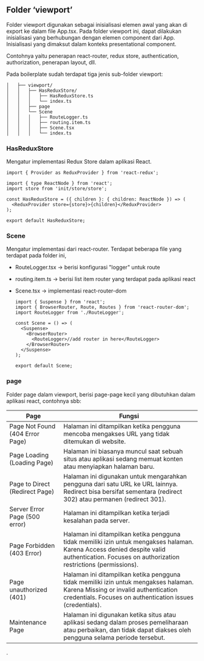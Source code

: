 ## Folder ‘viewport’

Folder viewport digunakan sebagai inisialisasi elemen awal yang akan di export ke dalam file App.tsx. Pada folder viewport ini, dapat dilakukan inisialisasi yang berhubungan dengan elemen component dari App. Inisialisasi yang dimaksut dalam konteks presentational component.

Contohnya yaitu penerapan react-router, redux store, authentication, authorization, penerapan layout, dll.

Pada boilerplate sudah terdapat tiga jenis sub-folder viewport:

```
│   ├── viewport/
│   │   ├── HasReduxStore/
│   │   │   ├── HasReduxStore.ts
│   │   │   └── index.ts
│   │   ├── page
│   │   └── Scene
│   │   │   ├── RouteLogger.ts
│   │   │   ├── routing.item.ts
│   │   │   ├── Scene.tsx
│   │   │   └── index.ts
```

### **HasReduxStore**

Mengatur implementasi Redux Store dalam aplikasi React.

```tsx
import { Provider as ReduxProvider } from 'react-redux';

import { type ReactNode } from 'react';
import store from 'init/store/store';

const HasReduxStore = ({ children }: { children: ReactNode }) => (
  <ReduxProvider store={store}>{children}</ReduxProvider>
);

export default HasReduxStore;
```

### **Scene**

Mengatur implementasi dari react-router. Terdapat beberapa file yang terdapat pada folder ini,

- RouteLogger.tsx → berisi konfigurasi "logger" untuk route
- routing.item.ts → berisi list item router yang terdapat pada aplikasi react
- Scene.tsx → implementasi react-router-dom

  ```tsx
  import { Suspense } from 'react';
  import { BrowserRouter, Route, Routes } from 'react-router-dom';
  import RouteLogger from './RouteLogger';

  const Scene = () => (
    <Suspense>
      <BrowserRouter>
        <RouteLogger>//add router in here</RouteLogger>
      </BrowserRouter>
    </Suspense>
  );

  export default Scene;
  ```

### **page**

Folder page dalam viewport, berisi page-page kecil yang dibutuhkan dalam aplikasi react, contohnya sbb:

| Page | Fungsi |
| --- | --- |
| Page Not Found (404 Error Page) | Halaman ini ditampilkan ketika pengguna mencoba mengakses URL yang tidak ditemukan di website. |
| Page Loading (Loading Page) | Halaman ini biasanya muncul saat sebuah situs atau aplikasi sedang memuat konten atau menyiapkan halaman baru. |
| Page to Direct (Redirect Page) | Halaman ini digunakan untuk mengarahkan pengguna dari satu URL ke URL lainnya. Redirect bisa bersifat sementara (redirect 302) atau permanen (redirect 301). |
| Server Error Page (500 error) | Halaman ini ditampilkan ketika terjadi kesalahan pada server. |
| Page Forbidden (403 Error) | Halaman ini ditampilkan ketika pengguna tidak memiliki izin untuk mengakses halaman. Karena Access denied despite valid authentication. Focuses on authorization restrictions (permissions). |
| Page unauthorized (401) | Halaman ini ditampilkan ketika pengguna tidak memiliki izin untuk mengakses halaman. Karena Missing or invalid authentication credentials. Focuses on authentication issues (credentials). |
| Maintenance Page | Halaman ini digunakan ketika situs atau aplikasi sedang dalam proses pemeliharaan atau perbaikan, dan tidak dapat diakses oleh pengguna selama periode tersebut. |

.
